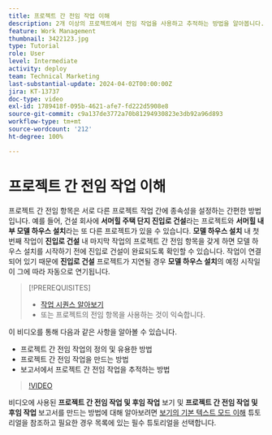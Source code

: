 ```yaml
---
title: 프로젝트 간 전임 작업 이해
description: 2개 이상의 프로젝트에서 전임 작업을 사용하고 추적하는 방법을 알아봅니다.
feature: Work Management
thumbnail: 3422123.jpg
type: Tutorial
role: User
level: Intermediate
activity: deploy
team: Technical Marketing
last-substantial-update: 2024-04-02T00:00:00Z
jira: KT-13737
doc-type: video
exl-id: 1789418f-095b-4621-afe7-fd222d5908e8
source-git-commit: c9a137de3772a70b81294930823e3db92a96d893
workflow-type: tm+mt
source-wordcount: '212'
ht-degree: 100%

---
```


# 프로젝트 간 전임 작업 이해

프로젝트 간 전임 항목은 서로 다른 프로젝트 작업 간에 종속성을 설정하는 간편한 방법입니다. 예를 들어, 건설 회사에 **서머힐 주택 단지 진입로 건설**&#x200B;라는 프로젝트와 **서머힐 내부 모델 하우스 설치**&#x200B;라는 또 다른 프로젝트가 있을 수 있습니다. **모델 하우스 설치** 내 첫 번째 작업이 **진입로 건설** 내 마지막 작업의 프로젝트 간 전임 항목을 갖게 하면 모델 하우스 설치를 시작하기 전에 진입로 건설이 완료되도록 확인할 수 있습니다. 작업이 연결되어 있기 때문에 **진입로 건설** 프로젝트가 지연될 경우 **모델 하우스 설치**&#x200B;의 예정 시작일이 그에 따라 자동으로 연기됩니다.

>[!PREREQUISITES]
>
>* [작업 시퀀스 알아보기](https://experienceleague.adobe.com/docs/workfront-learn/tutorials-workfront/manage-work/tasks/learn-to-sequence-tasks.html?lang=ko-KR)
>* 또는 프로젝트의 전임 항목을 사용하는 것이 익숙합니다.


이 비디오를 통해 다음과 같은 사항을 알아볼 수 있습니다.

* 프로젝트 간 전임 작업의 정의 및 유용한 방법
* 프로젝트 간 전임 작업을 만드는 방법
* 보고서에서 프로젝트 간 전임 작업을 추적하는 방법

>[!VIDEO](https://video.tv.adobe.com/v/3422123/?quality=12&learn=on)

비디오에 사용된 **프로젝트 간 전임 작업 및 후임 작업** 보기 및 **프로젝트 간 전임 작업 및 후임 작업** 보고서를 만드는 방법에 대해 알아보려면 [보기의 기본 텍스트 모드 이해](https://experienceleague.adobe.com/docs/workfront-learn/tutorials-workfront/reporting/intermediate-reporting/basic-text-mode-for-views.html?lang=ko-KR) 튜토리얼을 참조하고 필요한 경우 목록에 있는 필수 튜토리얼을 선택합니다.

